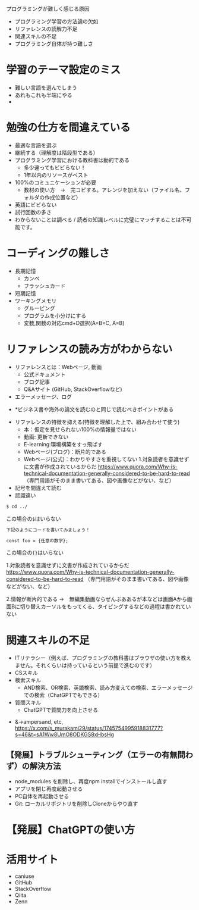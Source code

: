 プログラミングが難しく感じる原因

- プログラミング学習の方法論の欠如
- リファレンスの読解力不足
- 関連スキルの不足
- プログラミング自体が持つ難しさ

# 学習のテーマ設定のミス
- 難しい言語を選んでしまう
- あれもこれも半端にやる
- 

# 勉強の仕方を間違えている
- 最適な言語を選ぶ
- 継続する（理解度は階段型である）
- プログラミング学習における教科書は動的である
  - 多少違ってもビビらない！
  - 1年以内のリソースがベスト
- 100%のコミュニケーションが必要
  - 教材の使い方　→　完コピする。アレンジを加えない（ファイル名、フォルダの作成位置など）
- 英語にビビらない
- 試行回数の多さ
- わからないことは調べる / 読者の知識レベルに完璧にマッチすることは不可能です。

# コーディングの難しさ
- 長期記憶
  - カンペ
  - フラッシュカード
- 短期記憶
- ワーキングメモリ
  - グルーピング
  - プログラムを小分けにする
  - 変数,関数の対応cmd+D選択(A=B=C, A=B)

# リファレンスの読み方がわからない
  - リファレンスとは：Webページ, 動画
    - 公式ドキュメント
    - ブログ記事
    - Q&Aサイト (GitHub, StackOverflowなど)
  - エラーメッセージ、ログ
  * *ビジネス書や海外の論文を読むのと同じで読むべきポイントがある
  - リファレンスの特徴を抑える(特徴を理解した上で、組み合わせて使う)
    - 本：仮定を見せられない100%の情報量ではない
    - 動画: 更新できない
    - E-learning:環境構築をすっ飛ばす
    - Webページ(ブログ)：断片的である
    - Webページ(公式)：わかりやすさを重視してない
        1.対象読者を意識せずに文書が作成されているからだ
        https://www.quora.com/Why-is-technical-documentation-generally-considered-to-be-hard-to-read
        （専門用語がそのまま書いてある、図や画像などがない、など）
  - 記号を間違えて読む
  - 認識違い
```zsh
$ cd ../
```
この場合の`$`はいらない

```txt
下記のようにコードを書いてみましょう！

const foo = {任意の数字};
```

この場合の`{}`はいらない

1.対象読者を意識せずに文書が作成されているからだ
https://www.quora.com/Why-is-technical-documentation-generally-considered-to-be-hard-to-read
（専門用語がそのまま書いてある、図や画像などがない、など）

2.情報が断片的である
→　無編集動画ならぜんぶああるが本などは画面Aから画面Bに切り替えカーソルをもってくる、タイピングするなどの過程は書かれていない

# 関連スキルの不足
- ITリテラシー（例えば、プログラミングの教科書はブラウザの使い方を教えません。それくらいは持っているという前提で進むのです）
- CSスキル
- 検索スキル
  - AND検索、OR検索、英語検索、読み方変えての検索、エラーメッセージでの検索（ChatGPTでもできる）
- 質問スキル
  - ChatGPTで質問力を向上させる
* &→ampersand, etc, https://x.com/s_murakami29/status/1745754995918831777?s=46&t=sA1Ww8UmO8ODKGS8xHbsHg

## 【発展】トラブルシューティング（エラーの有無問わず）の解決方法
- node_modules を削除し、再度npm installでインストールし直す
- アプリを閉じ再度起動させる
- PC自体を再起動させる
- Git: ローカルリポジトリを削除しCloneからやり直す

# 【発展】ChatGPTの使い方

# 活用サイト
- caniuse
- GitHub
- StackOverflow
- Qiita
- Zenn